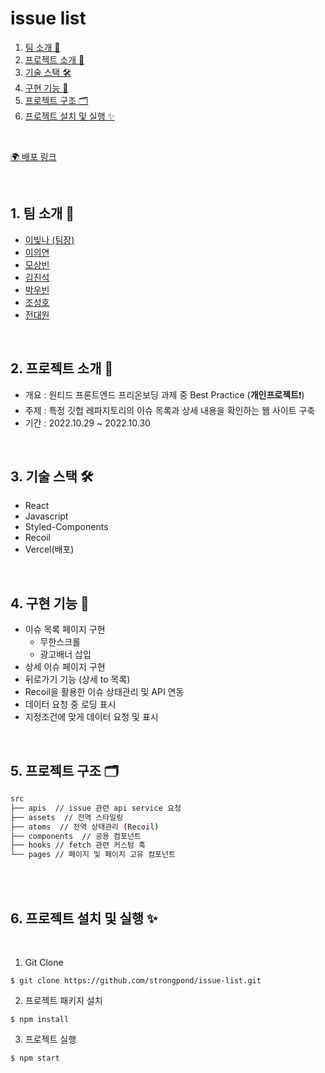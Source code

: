 # issue list

1. [팀 소개 👫](#1-팀-소개-)
2. [프로젝트 소개 🚀](#2-프로젝트-소개-)
3. [기술 스택 🛠](#3-기술-스택-)
4. [구현 기능 📍](#4-구현-기능-)
5. [프로젝트 구조 🗂](#5-프로젝트-구조-)
6. [프로젝트 설치 및 실행 ✨](#6-프로젝트-설치-및-실행-)

<br/>

[🌍 배포 링크](https://issue-list-strongpond.vercel.app/)

<br />

## 1. 팀 소개 👫

- [이빛나 (팀장)](https://github.com/bitnaleeeee)
- [이의연](https://github.com/strongpond)
- [모상빈](https://github.com/Topbin2)
- [김진석](https://github.com/genuine-seok)
- [박우빈](https://github.com/Debonchocola)
- [조성호](https://github.com/CSH111)
- [전대원](https://github.com/eodnjs467)

<br />

## 2. 프로젝트 소개 🚀

- 개요 : 원티드 프론트엔드 프리온보딩 과제 중 Best Practice (**개인프로젝트**❗️)
- 주제 : 특정 깃헙 레파지토리의 이슈 목록과 상세 내용을 확인하는 웹 사이트 구축
- 기간 : 2022.10.29 ~ 2022.10.30

<br />

## 3. 기술 스택 🛠

- React
- Javascript
- Styled-Components
- Recoil
- Vercel(배포)

<br />

## 4. 구현 기능 📍

- 이슈 목록 페이지 구현
  - 무한스크롤
  - 광고배너 삽입
- 상세 이슈 페이지 구현
- 뒤로가기 기능 (상세 to 목록)
- Recoil을 활용한 이슈 상태관리 및 API 연동
- 데이터 요청 중 로딩 표시
- 지정조건에 맞게 데이터 요청 및 표시

<br />

## 5. 프로젝트 구조 🗂

```bash
src
├── apis  // issue 관련 api service 요청
├── assets  // 전역 스타일링
├── atoms  // 전역 상태관리 (Recoil)
├── components  // 공용 컴포넌트
├── hooks // fetch 관련 커스텀 훅
└── pages // 페이지 및 페이지 고유 컴포넌트
```

<br/>

<br>

## 6. 프로젝트 설치 및 실행 ✨

<br/>

1. Git Clone

```plaintext
$ git clone https://github.com/strongpond/issue-list.git
```

2. 프로젝트 패키지 설치

```plaintext
$ npm install
```

3. 프로젝트 실행

```plaintext
$ npm start
```
